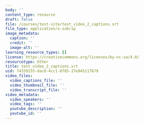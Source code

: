 ```yaml
---
body: ''
content_type: resource
draft: false
file: /courses/test-site/test_video_2_captions.srt
file_type: application/x-subrip
image_metadata:
  caption: ''
  credit: ''
  image-alt: ''
learning_resource_types: []
license: https://creativecommons.org/licenses/by-nc-sa/4.0/
resourcetype: Other
title: test_video_2_captions.srt
uid: 74339155-dac6-4cc1-8f85-27e945117679
video_files:
  video_captions_file: ''
  video_thumbnail_file: ''
  video_transcript_file: ''
video_metadata:
  video_speakers: ''
  video_tags: ''
  youtube_description: ''
  youtube_id: ''
---
```

